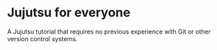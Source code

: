 # Jujutsu for everyone

A Jujutsu tutorial that requires no previous experience with Git or other version control systems.

